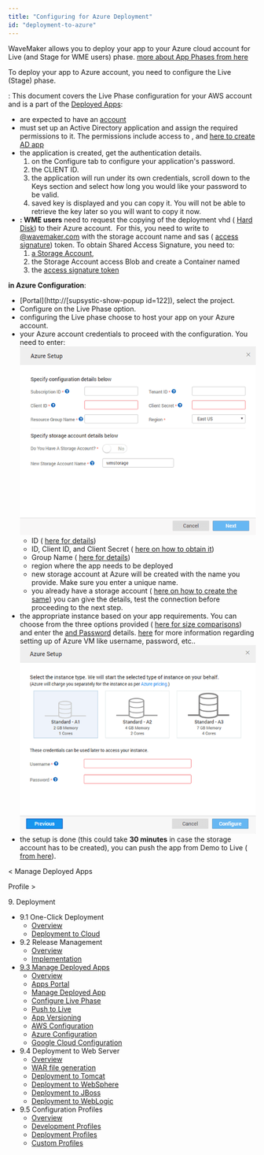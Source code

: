```yaml
---
title: "Configuring for Azure Deployment"
id: "deployment-to-azure"
---
```


WaveMaker allows you to deploy your app to your Azure cloud account for Live (and Stage for WME users) phase. [more about App Phases from here](/learn/app-development/deployment/release-management/)

To deploy your app to Azure account, you need to configure the Live (Stage) phase.

: This document covers the Live Phase configuration for your AWS account and is a part of the [Deployed Apps](/learn/app-development/deployment/manage-deployed-apps/):

- are expected to have an [account](https://azure.microsoft.com/en-in/free/)
- must set up an Active Directory application and assign the required permissions to it. The permissions include access to , and [here to create AD app](https://docs.microsoft.com/en-us/azure/azure-resource-manager/resource-group-create-service-principal-portal)
- the application is created, get the authentication details.
    1. on the Configure tab to configure your application's password.
    2. the CLIENT ID.
    3. the application will run under its own credentials, scroll down to the Keys section and select how long you would like your password to be valid.
    4. saved key is displayed and you can copy it. You will not be able to retrieve the key later so you will want to copy it now.
- **: WME users** need to request the copying of the deployment vhd ( [Hard Disk](https://docs.microsoft.com/en-us/azure/storage/storage-about-disks-and-vhds-linux)) to their Azure account.  For this, you need to write to [@wavemaker.com](mailto:support@wavemaker.com) with the storage account name and sas ( [access signature](https://docs.microsoft.com/en-us/azure/storage/storage-dotnet-shared-access-signature-part-1)) token. To obtain Shared Access Signature, you need to:
    1. [a Storage Account](https://docs.microsoft.com/en-us/azure/storage/storage-create-storage-account),
    2. the Storage Account access Blob and create a Container named
    3. the [access signature token](https://docs.microsoft.com/en-us/azure/storage/storage-dotnet-shared-access-signature-part-1)

**in Azure Configuration**:

- [Portal](http://[supsystic-show-popup id=122]), select the project.
- Configure on the Live Phase option.
- configuring the Live phase choose to host your app on your Azure account.
- your Azure account credentials to proceed with the configuration. You need to enter: [![](../assets/deploy_azure_account.png)](../assets/deploy_azure_account.png)
    - ID ( [here for details](https://blogs.msdn.microsoft.com/mschray/2016/03/18/getting-your-azure-subscription-guid-new-portal/))
    - ID, Client ID, and Client Secret ( [here on how to obtain it](https://docs.microsoft.com/en-us/azure/azure-resource-manager/resource-group-create-service-principal-portal#get-tenant-id))
    - Group Name ( [here for details](https://docs.microsoft.com/en-us/azure/azure-resource-manager/resource-group-portal))
    - region where the app needs to be deployed
    - new storage account at Azure will be created with the name you provide. Make sure you enter a unique name.
    - you already have a storage account ( [here on how to create the same](https://docs.microsoft.com/en-us/azure/storage/storage-create-storage-account)) you can give the details, test the connection before proceeding to the next step.
- the appropriate instance based on your app requirements. You can choose from the three options provided ( [here for size comparisons](https://docs.microsoft.com/en-in/azure/virtual-machines/windows/sizes-general#a-series)) and enter the [and Password](https://docs.microsoft.com/en-us/azure/virtual-machines/windows/classic/tutorial#1-basics-blade) details. [here](https://docs.microsoft.com/en-us/azure/virtual-machines/windows/faq) for more information regarding setting up of Azure VM like username, password, etc.. [![](../assets/deploy_azure_instance.png)](../assets/deploy_azure_instance.png)
- the setup is done (this could take **30 minutes** in case the storage account has to be created), you can push the app from Demo to Live ( [from here](/learn/app-development/deployment/manage-deployed-apps/#push-to-live)).

< Manage Deployed Apps

Profile >

9\. Deployment

- 9.1 One-Click Deployment
    - [Overview](/learn/app-development/deployment/one-click-deployment/)
    - [Deployment to Cloud](/learn/app-development/deployment/one-click-deployment/#cloud-deployment)
- 9.2 Release Management
    - [Overview](/learn/app-development/deployment/release-management/)
    - [Implementation](/learn/app-development/deployment/release-management/#working)
- [9.3 Manage Deployed Apps](/learn/app-development/deployment/manage-deployed-apps/)
    - [Overview](/learn/app-development/deployment/manage-deployed-apps/)
    - [Apps Portal](/learn/app-development/deployment/manage-deployed-apps/#apps-portal)
    - [Manage Deployed App](/learn/app-development/deployment/manage-deployed-apps/#manage-deployed-app)
    - [Configure Live Phase](/learn/app-development/deployment/manage-deployed-apps/#configure-live)
    - [Push to Live](/learn/app-development/deployment/manage-deployed-apps/#push-to-live)
    - [App Versioning](/learn/app-development/deployment/manage-deployed-apps/#versioning)
    - [AWS Configuration](/learn/app-development/deployment/deployment-to-aws/)
    - [Azure Configuration](#)
    - [Google Cloud Configuration](/learn/app-development/deployment/deployment-google-cloud/)
- 9.4 Deployment to Web Server
    - [Overview](/learn/app-development/deployment/deployment-web-server/#)
    - [WAR file generation](/learn/app-development/deployment/deployment-web-server/#war-file-generation)
    - [Deployment to Tomcat](/learn/how-tos/wavemaker-application-deployment-tomcat/)
    - [Deployment to WebSphere](/learn/how-tos/wavemaker-application-deployment-websphere-liberty-profile/)
    - [Deployment to JBoss](/learn/how-tos/wavemaker-application-deployment-jboss/)
    - [Deployment to WebLogic](/learn/how-tos/wavemaker-application-deployment-weblogic-application-server/)
- 9.5 Configuration Profiles
    - [Overview](/learn/app-development/deployment/configuration-profiles/)
    - [Development Profiles](/learn/app-development/deployment/configuration-profiles/#dev-profile)
    - [Deployment Profiles](/learn/app-development/deployment/configuration-profiles/#deploy-profile)
    - [Custom Profiles](/learn/app-development/deployment/configuration-profiles/#custom-profile)
